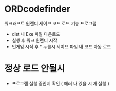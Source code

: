 # ORDcodefinder

워크래프트 원랜디 세이브 코드 로드 기능 프로그램

* dist 내 Exe 파일 다운로드
* 실행 후 워크 원랜디 시작
* 인게임 시작 후 * 누를시 세이브 파일 내 코드 자동 로드

# 정상 로드 안될시
 * 프로그램 실행 중인지 확인 ( 에러 나 있을 시 재 실행 )
